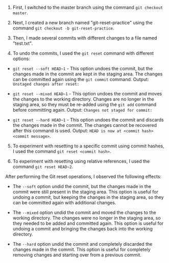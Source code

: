 1. First, I switched to the master branch using the command `git checkout master`.

2. Next, I created a new branch named "git-reset-practice" using the command `git checkout -b git-reset-practice`.

3. Then, I made several commits with different changes to a file named "test.txt".

4. To undo the commits, I used the `git reset` command with different options:

 - `git reset --soft HEAD~1` - This option undoes the commit, but the changes made in the commit are kept in the staging area. The changes can be committed again using the `git commit` command. Output: `Unstaged changes after reset:`

 - `git reset --mixed HEAD~1` - This option undoes the commit and moves the changes to the working directory. Changes are no longer in the staging area, so they must be re-added using the `git add` command before committing again. Output: `Changes not staged for commit:`

 - `git reset --hard HEAD~1` - This option undoes the commit and discards the changes made in the commit. The changes cannot be recovered after this command is used. Output: `HEAD is now at <commit hash> <commit message>`.

5. To experiment with resetting to a specific commit using commit hashes, I used the command `git reset <commit hash>`.

6. To experiment with resetting using relative references, I used the command `git reset HEAD~2`.

After performing the Git reset operations, I observed the following effects:

 - The `--soft` option undid the commit, but the changes made in the commit were still present in the staging area. This option is useful for undoing a commit, but keeping the changes in the staging area, so they can be committed again with additional changes.

 - The `--mixed` option undid the commit and moved the changes to the working directory. The changes were no longer in the staging area, so they needed to be added and committed again. This option is useful for undoing a commit and bringing the changes back into the working directory.

 - The `--hard` option undid the commit and completely discarded the changes made in the commit. This option is useful for completely removing changes and starting over from a previous commit.

